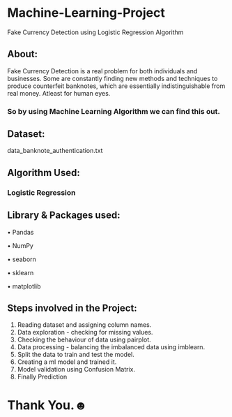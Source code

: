 # Machine-Learning-Project
Fake Currency Detection using Logistic Regression Algorithm

## About:
Fake Currency Detection is a real problem for both individuals and businesses. Some are constantly finding new methods and techniques to produce counterfeit banknotes, which are essentially indistinguishable from real money. Atleast for human eyes.
### So by using Machine Learning Algorithm we can find this out.

## Dataset:
data_banknote_authentication.txt

## Algorithm Used: 
### Logistic Regression

## Library & Packages used:

• Pandas

• NumPy

• seaborn

• sklearn

• matplotlib

## Steps involved in the Project:
1. Reading dataset and assigning column names.
2. Data exploration - checking for missing values.
3. Checking the behaviour of data using pairplot.
4. Data processing - balancing the imbalanced data using imblearn.
5. Split the data to train and test the model.
6. Creating a ml model and trained it.
7. Model validation using Confusion Matrix.
8. Finally Prediction

# Thank You.☻
